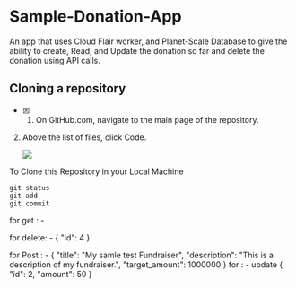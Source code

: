 # Sample-Donation-App
An app that uses Cloud Flair worker, and Planet-Scale Database to give the ability to create, Read, and Update the donation so far and delete the donation using API calls.

## Cloning a repository
- [x] 1. On GitHub.com, navigate to the main page of the repository.
2. Above the list of files, click  Code.
  
  
      ![](https://docs.github.com/assets/cb-32892/mw-1440/images/help/repository/code-button.webp)
	 
To Clone this Repository in your Local Machine
```
git status
git add
git commit
```




for get : - 

for delete: -
{
  "id": 4
}

for Post : -
{
  "title": "My samle test Fundraiser",
  "description": "This is a description of my fundraiser.",
  "target_amount": 1000000
}
for : - update
{
  "id": 2,
  "amount": 50
}

